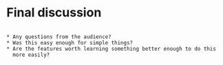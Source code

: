 # Final discussion

```{admonition} Questions?

* Any questions from the audience?
* Was this easy enough for simple things?
* Are the features worth learning something better enough to do this
  more easily?
```
